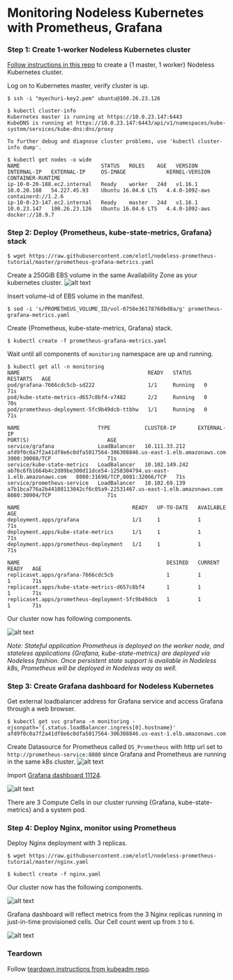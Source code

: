 # Monitoring Nodeless Kubernetes with Prometheus, Grafana

### Step 1: Create 1-worker Nodeless Kubernetes cluster

[Follow instructions in this repo](https://github.com/elotl/kubeadm-aws) to create a {1 master, 1 worker} Nodeless Kubernetes cluster.

Log on to Kubernetes master, verify cluster is up.

```
$ ssh -i "myechuri-key2.pem" ubuntu@100.26.23.126

$ kubectl cluster-info
Kubernetes master is running at https://10.0.23.147:6443
KubeDNS is running at https://10.0.23.147:6443/api/v1/namespaces/kube-system/services/kube-dns:dns/proxy

To further debug and diagnose cluster problems, use 'kubectl cluster-info dump'.

$ kubectl get nodes -o wide
NAME                          STATUS   ROLES    AGE   VERSION   INTERNAL-IP   EXTERNAL-IP     OS-IMAGE             KERNEL-VERSION   CONTAINER-RUNTIME
ip-10-0-20-188.ec2.internal   Ready    worker   24d   v1.16.1   10.0.20.188   54.227.45.93    Ubuntu 16.04.6 LTS   4.4.0-1092-aws   containerd://1.2.6
ip-10-0-23-147.ec2.internal   Ready    master   24d   v1.16.1   10.0.23.147   100.26.23.126   Ubuntu 16.04.6 LTS   4.4.0-1092-aws   docker://18.9.7
```

### Step 2: Deploy {Prometheus, kube-state-metrics, Grafana} stack

```
$ wget https://raw.githubusercontent.com/elotl/nodeless-prometheus-tutorial/master/prometheus-grafana-metrics.yaml
```

Create a 250GiB EBS volume in the same Availability Zone as your kubernetes cluster.
![alt text](https://github.com/elotl/nodeless-prometheus-tutorial/blob/master/prometheus-ebs-volume.png "Prometheus EBS Volume")

Insert volume-id of EBS volume in the manifest.
```
$ sed -i 's/PROMETHEUS_VOLUME_ID/vol-0758e36178760bd8a/g' prometheus-grafana-metrics.yaml
```

Create {Prometheus, kube-state-metrics, Grafana} stack.
```
$ kubectl create -f prometheus-grafana-metrics.yaml
```

Wait until all components of `monitoring` namespace are up and running.
```
$ kubectl get all -n monitoring
NAME                                         READY   STATUS    RESTARTS   AGE
pod/grafana-7666cdc5cb-sd222                 1/1     Running   0          71s
pod/kube-state-metrics-d657c8bf4-v7482       2/2     Running   0          70s
pod/prometheus-deployment-5fc9b49dcb-ttbhw   1/1     Running   0          71s

NAME                         TYPE           CLUSTER-IP       EXTERNAL-IP                                                               PORT(S)                         AGE
service/grafana              LoadBalancer   10.111.33.212    afd9f0c0a7f2a41df8e6c0dfa5017564-306308846.us-east-1.elb.amazonaws.com    3000:30008/TCP                  71s
service/kube-state-metrics   LoadBalancer   10.102.149.242   ab76c6fb1664b4c2d89be300d11dce54-1258304794.us-east-1.elb.amazonaws.com   8080:31698/TCP,8081:32066/TCP   71s
service/prometheus-service   LoadBalancer   10.102.69.139    a7b1bca776a2b44108113042cf6c05a9-22531467.us-east-1.elb.amazonaws.com     8080:30904/TCP                  71s

NAME                                    READY   UP-TO-DATE   AVAILABLE   AGE
deployment.apps/grafana                 1/1     1            1           71s
deployment.apps/kube-state-metrics      1/1     1            1           71s
deployment.apps/prometheus-deployment   1/1     1            1           71s

NAME                                               DESIRED   CURRENT   READY   AGE
replicaset.apps/grafana-7666cdc5cb                 1         1         1       71s
replicaset.apps/kube-state-metrics-d657c8bf4       1         1         1       71s
replicaset.apps/prometheus-deployment-5fc9b49dcb   1         1         1       71s
```

Our cluster now has following components.

![alt text](https://github.com/elotl/nodeless-prometheus-tutorial/blob/master/promstack.png "Prometheus Stack")

*Note: Stateful application Prometheus is deployed on the worker node, and stateless applications {Grafana, kube-state-metrics} are deployed via Nodeless fashion. Once persistent state support is available in Nodeless k8s, Prometheus will be deployed in Nodeless way as well.*

### Step 3: Create Grafana dashboard for Nodeless Kubernetes

Get external loadbalancer address for Grafana service and access Grafana through a web browser.

```
$ kubectl get svc grafana -n monitoring -ojsonpath='{.status.loadBalancer.ingress[0].hostname}'
afd9f0c0a7f2a41df8e6c0dfa5017564-306308846.us-east-1.elb.amazonaws.com
```

Create Datasource for Prometheus called `DS_Prometheus` with http url set to `http://prometheus-service:8080` since Grafana and Prometheus are running in the same k8s cluster.
![alt text](https://github.com/elotl/nodeless-prometheus-tutorial/blob/master/prometheus-datasource.png "Prometheus Datasource")

Import [Grafana dashboard 11124](https://grafana.com/grafana/dashboards/11124).

![alt text](https://github.com/elotl/nodeless-prometheus-tutorial/blob/master/grafana-dashboard-1.png "Grafana Dashboard")

There are 3 Compute Cells in our cluster running {Grafana, kube-state-metrics} and a system pod.

### Step 4: Deploy Nginx, monitor using Prometheus

Deploy Nginx deployment with 3 replicas.

```
$ wget https://raw.githubusercontent.com/elotl/nodeless-prometheus-tutorial/master/nginx.yaml

$ kubectl create -f nginx.yaml
```

Our cluster now has the following components.

![alt text](https://github.com/elotl/nodeless-prometheus-tutorial/blob/master/promnginxstack.png "Prometheus Nginx")

Grafana dashboard will reflect metrics from the 3 Nginx replicas running in just-in-time provisioned cells. Our Cell count went up from `3` to `6`.

![alt text](https://github.com/elotl/nodeless-prometheus-tutorial/blob/master/grafana-dashboard-2.png "Grafana Nginx")

### Teardown

Follow [teardown instructions from kubeadm repo](https://github.com/elotl/kubeadm-aws#teardown).
